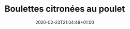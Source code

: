 ---
layout: recipe
date: 2020-02-23T21:04:48+01:00
draft: false    
title:  "Boulettes citronées au poulet" # The title of your awesome recipe
image: boulettes-poulet-citron.jpg # Name of image in recipe bundle
#imagecredit: https://placekitten.com/600/800 # URL to image source page, website, or creator
YouTubeID:  # The F2SYDXV1W1w part of https://www.youtube.com/watch?v=F2SYDXV1W1w
authorName: # Name of the recipe/article author
authorURL: # URL of their home website
sourceName: # Name of the source website
sourceURL: # Actual URL of the recipe itself
catégories: viande # The type of meal or course your recipe is about. For example: "dinner", "entree", or "dessert".
tags:
  - poulet
  - viande
  - oriental
  - favorite
yield: 3 euros
prepTime: 10 min
cookTime: 10 min

ingredients:
- 2 blancs de poulet
- 1 oeuf
- 1 jus de citron
- Zeste de citron
- 2 biscottes, ou 4 cuillères de panure
- Herbes de provence
- Sel & poivre
- huile d'olive
- 1 yaourt blanc
directions:
- Pour les boulettes, Hachez les blancs de poulet crus. Vous pouvez aussi utiliser les restes d'un poulet rôti dans cette recette, et les hacher cuits. 
- Mélangez l'oeuf, les zestes de citron, et 1/2 jus de citron avec la viande hachée.
- Emiettez les biscottes et ajoutez les dans la préparation.
- Assaisonnez à vos goûts avec des herbes de provence, du sel et du poivre. 
- Formez des boulettes rondes, ou plates, avec vos mains. 
- Puis, faites chauffez un peu d'huile dans une poêle et saisissez les boulettes. 
- Vous pouvez remplacez le jus de citrons, les zestes et les herbes de provence par n'importe quelle épice. Faites en fonction de votre inspiration ! :)
- Pour la sauce, mélanger un yaourt avec des zestes de citron, et le reste du jus de citron, et le tour est joué !
---
